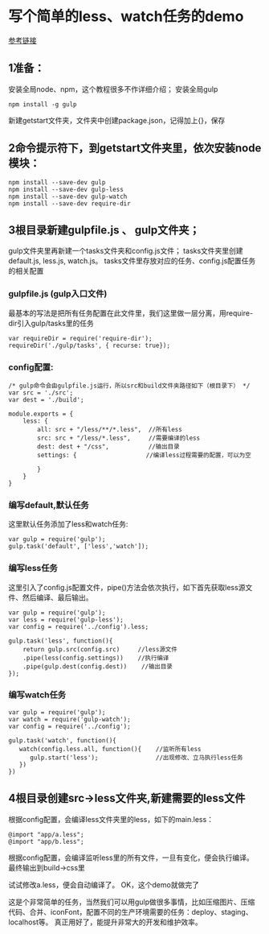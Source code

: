 # 写个简单的less、watch任务的demo
[参考链接](http://www.cnblogs.com/1wen/p/4533608.html)
##  1准备：
安装全局node、npm，这个教程很多不作详细介绍；
安装全局gulp
```
npm install -g gulp
```
新建getstart文件夹，文件夹中创建package.json，记得加上{}，保存
##  2命令提示符下，到getstart文件夹里，依次安装node模块：
```
npm install --save-dev gulp
npm install --save-dev gulp-less
npm install --save-dev gulp-watch
npm install --save-dev require-dir
```
##  3根目录新建gulpfile.js 、 gulp文件夹；
gulp文件夹里再新建一个tasks文件夹和config.js文件；
tasks文件夹里创建default.js, less.js, watch.js。
tasks文件里存放对应的任务、config.js配置任务的相关配置
### gulpfile.js (gulp入口文件)
最基本的写法是把所有任务配置在此文件里，我们这里做一层分离，用require-dir引入gulp/tasks里的任务
```
var requireDir = require('require-dir');  
requireDir('./gulp/tasks', { recurse: true});
```
### config配置:
```
/* gulp命令会由gulpfile.js运行，所以src和build文件夹路径如下（根目录下） */
var src = './src';
var dest = './build';

module.exports = {
    less: {
        all: src + "/less/**/*.less",  //所有less
        src: src + "/less/*.less",     //需要编译的less
        dest: dest + "/css",　　　　　　 //输出目录
        settings: {　　　　　　　　　　　 //编译less过程需要的配置，可以为空

        }
    }
}  
```
### 编写default,默认任务
这里默认任务添加了less和watch任务:
```
var gulp = require('gulp');  
gulp.task('default', ['less','watch']); 
```
### 编写less任务
这里引入了config.js配置文件，pipe()方法会依次执行，如下首先获取less源文件、然后编译、最后输出。
```
var gulp = require('gulp'); 
var less = require('gulp-less'); 
var config = require('../config').less; 
 
gulp.task('less', function(){     
    return gulp.src(config.src)     //less源文件         
    .pipe(less(config.settings))    //执行编译        
    .pipe(gulp.dest(config.dest))    //输出目录 
}); 
```
### 编写watch任务
```
var gulp = require('gulp'); 
var watch = require('gulp-watch'); 
var config = require('../config'); 

gulp.task('watch', function(){     
   watch(config.less.all, function(){    //监听所有less         
      gulp.start('less');                //出现修改、立马执行less任务     
   }) 
}) 
```

##  4根目录创建src->less文件夹,新建需要的less文件 
根据config配置，会编译less文件夹里的less，如下的main.less：
```
@import "app/a.less";
@import "app/b.less";
```
根据config配置，会编译监听less里的所有文件，一旦有变化，便会执行编译。
最终输出到build->css里

试试修改a.less，便会自动编译了。
OK，这个demo就做完了

这是个非常简单的任务，当然我们可以用gulp做很多事情，比如压缩图片、压缩代码、合并、iconFont，配置不同的生产环境需要的任务：deploy、staging、localhost等。
真正用好了，能提升非常大的开发和维护效率。